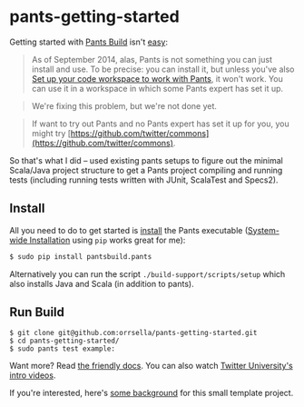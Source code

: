 # pants-getting-started

Getting started with [Pants Build](https://pantsbuild.github.io/) isn't [easy](https://pantsbuild.github.io/install.html):

> As of September 2014, alas, Pants is not something you can just install and use. To be precise: you can install it, but unless you've also [Set up your code workspace to work with Pants](https://pantsbuild.github.io/setup_repo.html), it won't work. You can use it in a workspace in which some Pants expert has set it up.

> We're fixing this problem, but we're not done yet.

> If want to try out Pants and no Pants expert has set it up for you, you might try [https://github.com/twitter/commons](https://github.com/twitter/commons).

So that's what I did – used existing pants setups to figure out the minimal Scala/Java project structure to get a Pants project compiling and running tests (including running tests written with JUnit, ScalaTest and Specs2).

## Install

All you need to do to get started is [install](https://pantsbuild.github.io/install.html) the Pants executable ([System-wide Installation](https://pantsbuild.github.io/install.html#system-wide-installation) using `pip` works great for me):

```bash
$ sudo pip install pantsbuild.pants
```

Alternatively you can run the script `./build-support/scripts/setup` which also installs Java and Scala (in addition to pants).

## Run Build

```
$ git clone git@github.com:orrsella/pants-getting-started.git
$ cd pants-getting-started/
$ sudo pants test example:
```

Want more? Read [the friendly docs](https://pantsbuild.github.io/first_concepts.html). You can also watch [Twitter University's intro videos](https://engineering.twitter.com/university/videos/getting-started-with-the-pants-build-system-why-pants).

If you're interested, here's [some background](https://orrsella.com/2015/05/31/getting-started-with-pants-build-for-scala-projects/) for this small template project.
